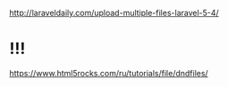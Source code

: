 http://laraveldaily.com/upload-multiple-files-laravel-5-4/

# !!!
https://www.html5rocks.com/ru/tutorials/file/dndfiles/